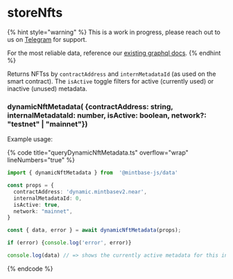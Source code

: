 # storeNfts

{% hint style="warning" %}
This is a work in progress, please reach out to us on [Telegram](https://t.me/mintdev) for support.

For the most reliable data, reference our [existing graphql docs](https://docs.mintbase.io/dev/read-data/mintbase-graph).
{% endhint %}

Returns NFTss by `contractAddress` and `internMetadataId` (as used on the smart contract). The `isActive` toggle filters for active (currently used) or inactive (unused) metadata.

### dynamicNftMetadata( {contractAddress: string, internalMetadataId: number, isActive: boolean, network?: "testnet" | "mainnet"})

Example usage:

{% code title="queryDynamicNftMetadata.ts" overflow="wrap" lineNumbers="true" %}
```typescript
import { dynamicNftMetadata } from  '@mintbase-js/data'

const props = {
  contractAddress: 'dynamic.mintbasev2.near',
  internalMetadataId: 0,
  isActive: true,
  network: "mainnet",
}

const { data, error } = await dynamicNftMetadata(props);

if (error) {console.log('error', error)}

console.log(data) // => shows the currently active metadata for this internal ID
```
{% endcode %}
